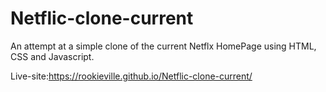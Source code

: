# Netflic-clone-current

An attempt at a simple clone of the current Netflx HomePage using HTML, CSS and Javascript.

Live-site:https://rookieville.github.io/Netflic-clone-current/

